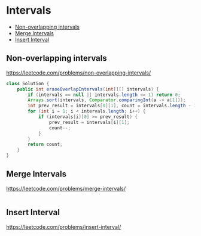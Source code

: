 # Intervals
+ [Non-overlapping intervals](#non-overlapping-intervals)
+ [Merge Intervals](#merge-intervals)
+ [Insert Interval](#insert-interval)
## Non-overlapping intervals
https://leetcode.com/problems/non-overlapping-intervals/
```java
class Solution {
    public int eraseOverlapIntervals(int[][] intervals) {
        if (intervals == null || intervals.length <= 1) return 0;
        Arrays.sort(intervals, Comparator.comparingInt(a -> a[1]));
        int prev_result = intervals[0][1], count = intervals.length - 1;
        for (int i = 1; i < intervals.length; i++) {
            if (intervals[i][0] >= prev_result) {
                prev_result = intervals[i][1];
                count--;
            }
        }
        return count;
    }
}
```
## Merge Intervals
https://leetcode.com/problems/merge-intervals/
```java

```
## Insert Interval
https://leetcode.com/problems/insert-interval/
```java

```
